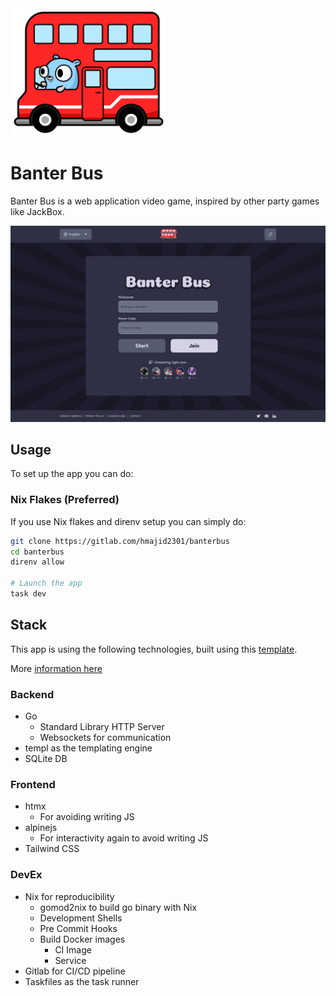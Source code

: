 <img src="docs/logo-outlined.png" alt="Logo" width="250">

# Banter Bus

Banter Bus is a web application video game, inspired by other party games like JackBox.

<img src="docs/screens/main.png" alt="Home Page" width="1000">

## Usage

To set up the app you can do:

### Nix Flakes (Preferred)

If you use Nix flakes and direnv setup you can simply do:

```bash
git clone https://gitlab.com/hmajid2301/banterbus
cd banterbus
direnv allow

# Launch the app
task dev
```

## Stack

This app is using the following technologies, built using this [template](https://gitlab.com/hmajid2301/nix-go-htmx-tailwind-template).

More [information here](https://gitlab.com/hmajid2301/nix-go-htmx-tailwind-template#features)

### Backend

- Go
    - Standard Library HTTP Server
    - Websockets for communication
- templ as the templating engine
- SQLite DB

### Frontend

- htmx
  - For avoiding writing JS
- alpinejs
  - For interactivity again to avoid writing JS
- Tailwind CSS

### DevEx

- Nix for reproducibility
    - gomod2nix to build go binary with Nix
    - Development Shells
    - Pre Commit Hooks
    - Build Docker images
        - CI Image
        - Service
- Gitlab for CI/CD pipeline
- Taskfiles as the task runner
